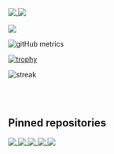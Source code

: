 <a href="https://github.com/King-BR">
  <img align="top" src="https://github-readme-stats.vercel.app/api?username=King-BR&show_icons=true&count_private=true&custom_title=King-BR%27s%20GitHub%20Stats&hide_border=true&theme=tokyonight" />
</a>
<a href="https://github.com/King-BR">
  <img align="top" src="https://github-readme-stats.vercel.app/api/top-langs/?username=King-BR&layout=compact&langs_count=10&custom_title=Most%20used%20languages&exclude_repo=pacman&hide_border=true&theme=tokyonight" />
</a>

<br>
<br>

<a href="https://wakatime.com/@KingBR">
  <img align="center" src="https://github-readme-stats.vercel.app/api/wakatime?username=KingBR&layout=compact&hide_border=true&theme=tokyonight" />
</a>

![gitHub metrics](https://metrics.lecoq.io/King-BR)

[![trophy](https://github-profile-trophy.vercel.app/?username=King-BR&theme=onedark)](https://github.com/ryo-ma/github-profile-trophy)

![streak](https://github-readme-streak-stats.herokuapp.com/?user=King-BR&theme=tokyonight_duo)

<br>
<br>


## Pinned repositories

<a href="https://github.com/King-BR/ReactorBot">
  <img align="top" src="https://github-readme-stats.vercel.app/api/pin/?username=King-BR&repo=ReactorBot&show_owner=true&hide_border=true&theme=tokyonight" />
</a>
<a href="https://github.com/King-BR/King-BR.github.io">
  <img align="top" src="https://github-readme-stats.vercel.app/api/pin/?username=King-BR&repo=King-BR.github.io&show_owner=true&hide_border=true&theme=tokyonight" />
</a>
<a href="https://github.com/King-BR/Discord.js-Bot-Template">
  <img align="top" src="https://github-readme-stats.vercel.app/api/pin/?username=King-BR&repo=Discord.js-Bot-Template&show_owner=true&hide_border=true&theme=tokyonight" />
</a>
<a href="https://github.com/King-BR/Just-Another-Space-Shooter">
  <img align="top" src="https://github-readme-stats.vercel.app/api/pin/?username=King-BR&repo=Just-Another-Space-Shooter&show_owner=true&hide_border=true&theme=tokyonight" />
</a>
<a href="https://github.com/arubinofaux/mozambique-api-wrapper">
  <img align="top" src="https://github-readme-stats.vercel.app/api/pin/?username=arubinofaux&repo=mozambique-api-wrapper&show_owner=true&hide_border=true&theme=tokyonight" />
</a>
